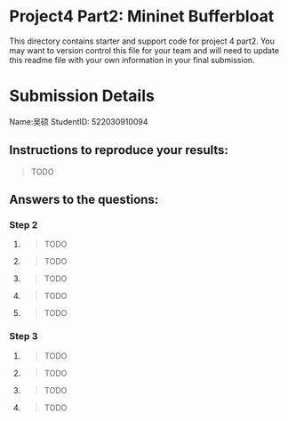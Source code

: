 # Project4 Part2: Mininet Bufferbloat

This directory contains starter and support code for project 4 part2. You may want to
version control this file for your team and will need to update this readme file
with your own information in your final submission.

# Submission Details

Name:吴硕
StudentID: 522030910094

## Instructions to reproduce your results:
  > TODO

## Answers to the questions:

### Step 2
  1. > TODO
  2. > TODO
  3. > TODO
  4. > TODO
  5. > TODO

### Step 3
  1. > TODO
  2. > TODO
  3. > TODO
  4. > TODO
